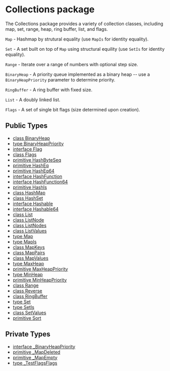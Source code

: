 # Collections package

The Collections package provides a variety of collection classes, 
including map, set, range, heap, ring buffer, list, and flags.

`Map` - Hashmap by strutural equality (use `MapIs` for identity equality).

`Set` - A set built on top of `Map` using structural equility (use `SetIs` for identity equality).

`Range` - Iterate over a range of numbers with optional step size.

`BinaryHeap` - A priority queue implemented as a binary heap -- use a `BinaryHeapPriority` parameter to determine priority.

`RingBuffer` - A ring buffer with fixed size.

`List` - A doubly linked list.

`Flags` - A set of single bit flags (size determined upon creation).


## Public Types

* [class BinaryHeap](collections-BinaryHeap.md)
* [type BinaryHeapPriority](collections-BinaryHeapPriority.md)
* [interface Flag](collections-Flag.md)
* [class Flags](collections-Flags.md)
* [primitive HashByteSeq](collections-HashByteSeq.md)
* [primitive HashEq](collections-HashEq.md)
* [primitive HashEq64](collections-HashEq64.md)
* [interface HashFunction](collections-HashFunction.md)
* [interface HashFunction64](collections-HashFunction64.md)
* [primitive HashIs](collections-HashIs.md)
* [class HashMap](collections-HashMap.md)
* [class HashSet](collections-HashSet.md)
* [interface Hashable](collections-Hashable.md)
* [interface Hashable64](collections-Hashable64.md)
* [class List](collections-List.md)
* [class ListNode](collections-ListNode.md)
* [class ListNodes](collections-ListNodes.md)
* [class ListValues](collections-ListValues.md)
* [type Map](collections-Map.md)
* [type MapIs](collections-MapIs.md)
* [class MapKeys](collections-MapKeys.md)
* [class MapPairs](collections-MapPairs.md)
* [class MapValues](collections-MapValues.md)
* [type MaxHeap](collections-MaxHeap.md)
* [primitive MaxHeapPriority](collections-MaxHeapPriority.md)
* [type MinHeap](collections-MinHeap.md)
* [primitive MinHeapPriority](collections-MinHeapPriority.md)
* [class Range](collections-Range.md)
* [class Reverse](collections-Reverse.md)
* [class RingBuffer](collections-RingBuffer.md)
* [type Set](collections-Set.md)
* [type SetIs](collections-SetIs.md)
* [class SetValues](collections-SetValues.md)
* [primitive Sort](collections-Sort.md)


## Private Types

* [interface _BinaryHeapPriority](collections-_BinaryHeapPriority.md)
* [primitive _MapDeleted](collections-_MapDeleted.md)
* [primitive _MapEmpty](collections-_MapEmpty.md)
* [type _TestFlagsFlags](collections-_TestFlagsFlags.md)
